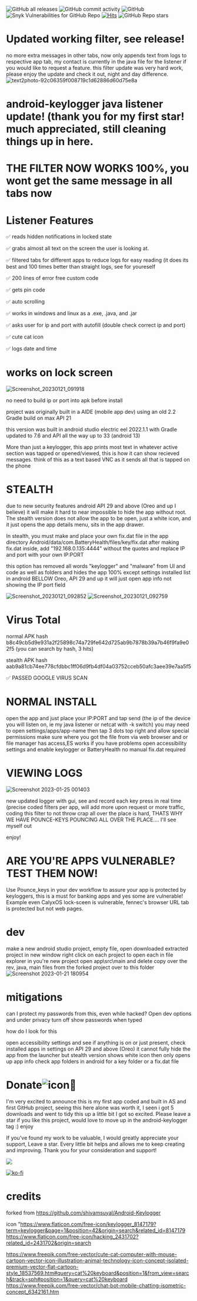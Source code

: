 ![GitHub all releases](https://img.shields.io/github/downloads/kreabyte/Pounce-Keys/total) ![GitHub commit activity](https://img.shields.io/github/commit-activity/y/kreabyte/Pounce-Keys) ![GitHub](https://img.shields.io/github/license/kreabyte/Pounce-Keys) ![Snyk Vulnerabilities for GitHub Repo](https://img.shields.io/snyk/vulnerabilities/github/kreabyte/Pounce-Keys) [![Hits](https://hits.seeyoufarm.com/api/count/incr/badge.svg?url=https%3A%2F%2Fgithub.com%2FKreaByte%2Fpounce-keys&count_bg=%237E2676&title_bg=%23555555&icon=&icon_color=%23E7E7E7&title=Views&edge_flat=false)](https://hits.seeyoufarm.com) ![GitHub Repo stars](https://img.shields.io/github/stars/kreabyte/pounce-keys?style=social)

# Updated working filter, see release! 
no more extra messages in other tabs, now only appends text from logs to respective app tab, my contact is currently in the java file for the listener
if you would like to request a feature. this filter update was very hard work, please enjoy the update and check it out, night and day difference.
![text2photo-92c06359f008719c1d62886d60d75e8a](https://user-images.githubusercontent.com/28081004/214497666-7810e369-d272-4806-96f0-344729a3ec6c.jpeg)

# android-keylogger java listener update! (thank you for my first star! much appreciated, still cleaning things up in here.

# THE FILTER NOW WORKS 100%, you wont get the same message in all tabs now

# Listener Features

✅ reads hidden notifications in locked state

✅ grabs almost all text on the screen the user is looking at.

✅ filtered tabs for different apps to reduce logs for easy reading (it does its best and 100 times better than straight logs, see for youreself

✅ 200 lines of error free custom code 

✅ gets pin code

✅ auto scrolling

✅ works in windows and linux as a .exe, .java, and .jar

✅ asks user for ip and port with autofill (double check correct ip and port)

✅ cute cat icon 

✅ logs date and time



# works on lock screen
![Screenshot_20230121_091918](https://user-images.githubusercontent.com/28081004/213873094-bc139731-67c2-4190-af5d-c57d3b4bdf6f.png)

no need to build ip or port into apk before install

project was originally built in a AIDE (mobile app dev) using an old 2.2 Gradle build on max API 21

this version was built in android studio electric eel 2022.1.1 with Gradle updated to 7.6 and API all the way up to 33 (android 13)

More than just a keylogger, this app prints most text in whatever active section was tapped or opened/viewed, this is how it can show recieved messages.
think of this as a text based VNC as it sends all that is tapped on the phone


# STEALTH

due to new security features android API 29 and above (Oreo and up I believe) it will make it hard to near impossible to hide the app without root.
The stealth version does not allow the app to be open, just a white icon, and it just opens the app details menu, sits in the app drawer.

In stealth, you must make and place your own fix.dat file in the app directory 
Android/data/com.BatteryHealth/files/key/fix.dat
after making fix.dat inside, add "192.168.0.135:4444"
without the quotes and replace IP and port with your own IP:PORT

this option has removed all words "keylogger" and "malware" from UI and code as well as folders and hides the app 100% except settings installed list in
android BELLOW Oreo, API 29 and up it will just open app info not showing the IP port field

![Screenshot_20230121_092852](https://user-images.githubusercontent.com/28081004/213873696-b7104b3c-7a17-46a5-a80d-11af8cfee183.png) ![Screenshot_20230121_092759](https://user-images.githubusercontent.com/28081004/213873716-8d0265db-4b4a-443f-8749-7549fa4f2f48.png)


# Virus Total
normal APK hash b8c49cb5d9e931a2f25898c74a729fe642d725ab9b7878b39a7b46f9fa9e02f5 (you can search by hash, 3 hits)

stealth APK hash aab9a81cb74ee778cfdbbc1ff06d9fb4df04a03752cceb50afc3aee39e7aa5f5 

✅ PASSED GOOGLE VIRUS SCAN

# NORMAL INSTALL

open the app and just place your IP:PORT and tap send (the ip of the device you will listen on, ie my java listener or netcat with -k switch)
you may need to open settings/apps/app-name then tap 3 dots top right and allow special permissions
make sure where you got the file from via web browser and or file manager has access,ES works if you have problems
open accessibility settings and enable keylogger or BatteryHealth
no manual fix.dat required



# VIEWING LOGS
![Screenshot 2023-01-25 001403](https://user-images.githubusercontent.com/28081004/214485413-54df17f6-7478-4d15-bbe0-da02d2d3618d.png)

new updated logger with gui, see and record each key press in real time (precise coded filters per app, will add more upon request or more traffic,
coding this filter to not throw crap all over the place is hard, THATS WHY WE HAVE POUNCE-KEYS POUNCING ALL OVER THE PLACE.... I'll see myself out

enjoy!



# ARE YOU'RE APPS VULNERABLE? TEST THEM NOW! 
Use Pounce_keys in your dev workflow to assure your app is protected by keyloggers, this is a must for banking apps and yes some are vulnerable!
Example even CalyxOS lock-sceen is vulnerable, fennec's browser URL tab is protected but not web pages.


# dev
make a new android studio project, empty
file, open downloaded extracted project in new window
right click on each project to open each in file explorer
in you're new project open app\src\main and delete 
copy over the rev, java, main files from the forked project over to this folder
![Screenshot 2023-01-21 180954](https://user-images.githubusercontent.com/28081004/213893930-3418400c-9c51-4f36-ba56-bca8ffe9c223.png)

# mitigations

can I protect my passwords from this, even while hacked?
Open dev options and under privacy turn off show passwords when typed

how do I look for this

open accessibility settings and see if anything is on or just present, check installed apps in settings
on API 29 and above (Oreo) it cannot fully hide the app from the launcher but stealth version shows white icon then only opens up app info
check app folders in android for a key folder or a fix.dat file




# Donate![icon](https://user-images.githubusercontent.com/28081004/214497772-e0d74e0c-66ca-4e1c-a88f-d0709b62890d.png)💜


I'm very excited to announce this is my first app coded and built in AS and first GitHub project, seeing this here alone was worth it, I seen i got
5 downloads and went to tidy this up a little bit I got so excited. Please leave a star if you like this project, would love to move up in the
android-keylogger tag :) enjoy

If you've found my work to be valuable, I would greatly appreciate your support, Leave a star. Every little bit helps and allows me to keep creating and improving. Thank you for your consideration and support!

<a href="https://www.buymeacoffee.com/KreaByte"><img src="https://img.buymeacoffee.com/button-api/?text=Buy me a coffee <3&emoji=&slug=KreaByte&button_colour=BD5FFF&font_colour=ffffff&font_family=Comic&outline_colour=000000&coffee_colour=FFDD00" /></a>

[![ko-fi](https://ko-fi.com/img/githubbutton_sm.svg)](https://ko-fi.com/X8X6I1K9I)

# credits
forked from https://github.com/shivamsuyal/Android-Keylogger

icon "https://www.flaticon.com/free-icon/keylogger_8147179?term=keylogger&page=1&position=42&origin=search&related_id=8147179
https://www.flaticon.com/free-icon/hacking_2431702?related_id=2431702&origin=search
      
   https://www.freepik.com/free-vector/cute-cat-computer-with-mouse-cartoon-vector-icon-illustration-animal-technology-icon-concept-isolated-premium-vector-flat-cartoon-style_18537569.htm#query=cat%20keyboard&position=1&from_view=search&track=sph#position=1&query=cat%20keyboard
https://www.freepik.com/free-vector/chat-bot-mobile-chatting-isometric-concept_6342161.htm


